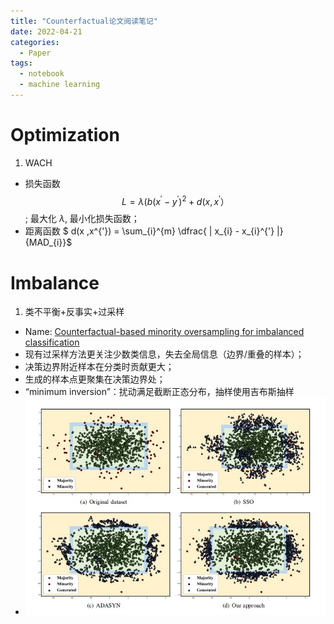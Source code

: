 ```yaml
---
title: "Counterfactual论文阅读笔记"
date: 2022-04-21
categories:
  - Paper
tags:
  - notebook
  - machine learning
---
```

<script type="text/javascript">
	$(document).ready(function() {
	    //为超链接加上target='_blank'属性
		$('a[href^="http"]').each(function() {
			$(this).attr('target', '_blank');
		});
	});
</script>

#  Optimization

1. WACH
- 损失函数 $$ L=\lambda ( b(x^{'} - y^{'})^{2} + d(x, x^{'} ）$$ ; 最大化 $\lambda$, 最小化损失函数；
- 距离函数  $ d(x ,x^{'}) = \sum_{i}^{m} \dfrac{ \| x_{i} - x_{i}^{'} \|} {MAD_{i}}$



# Imbalance

1. 类不平衡+反事实+过采样
  - Name: <a href="http://arxiv.org/abs/2008.09488" target="_blank">
    Counterfactual-based minority oversampling for imbalanced classification </a>
   - 现有过采样方法更关注少数类信息，失去全局信息（边界/重叠的样本）；
   - 决策边界附近样本在分类时贡献更大；
   - 生成的样本点更聚集在决策边界处；
   - “minimum inversion”：扰动满足截断正态分布，抽样使用吉布斯抽样
   -  ![](my_pics/c_1.jpg)